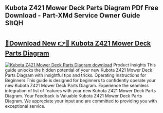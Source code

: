 ## Kubota Z421 Mower Deck Parts Diagram PDf Free Download - Part-XMd Service Owner Guide SltQH

# <h2><a href="http://dfrisjn.blite.top/?on=Kubota+Z421+Mower+Deck+Parts+Diagram">🔗Download New 👉🔴 Kubota Z421 Mower Deck Parts Diagram</a></h2>

[![Kubota Z421 Mower Deck Parts Diagram download](https://i.imgur.com/lujVjoI.png)](http://dfrisjn.blite.top/?on=Kubota+Z421+Mower+Deck+Parts+Diagram)
Product Insights This guide unlocks the hidden potential of your new Kubota Z421 Mower Deck Parts Diagram with insightful tips and tricks. Operating Instructions for Beginners This guide is designed for beginners to confidently operate your new Kubota Z421 Mower Deck Parts Diagram. Experience the seamless integration of list of features with your new Kubota Z421 Mower Deck Parts Diagram. Your Feedback is Valuable Kubota Z421 Mower Deck Parts Diagram. We appreciate your input and are committed to providing you with exceptional service.
